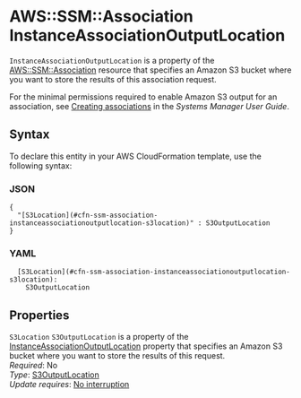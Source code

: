 # AWS::SSM::Association InstanceAssociationOutputLocation<a name="aws-properties-ssm-association-instanceassociationoutputlocation"></a>

 `InstanceAssociationOutputLocation` is a property of the [AWS::SSM::Association](https://docs.aws.amazon.com/AWSCloudFormation/latest/UserGuide/aws-resource-ssm-association.html) resource that specifies an Amazon S3 bucket where you want to store the results of this association request\.

For the minimal permissions required to enable Amazon S3 output for an association, see [Creating associations](https://docs.aws.amazon.com/systems-manager/latest/userguide/sysman-state-assoc.html) in the *Systems Manager User Guide*\. 

## Syntax<a name="aws-properties-ssm-association-instanceassociationoutputlocation-syntax"></a>

To declare this entity in your AWS CloudFormation template, use the following syntax:

### JSON<a name="aws-properties-ssm-association-instanceassociationoutputlocation-syntax.json"></a>

```
{
  "[S3Location](#cfn-ssm-association-instanceassociationoutputlocation-s3location)" : S3OutputLocation
}
```

### YAML<a name="aws-properties-ssm-association-instanceassociationoutputlocation-syntax.yaml"></a>

```
  [S3Location](#cfn-ssm-association-instanceassociationoutputlocation-s3location): 
    S3OutputLocation
```

## Properties<a name="aws-properties-ssm-association-instanceassociationoutputlocation-properties"></a>

`S3Location`  <a name="cfn-ssm-association-instanceassociationoutputlocation-s3location"></a>
 `S3OutputLocation` is a property of the [InstanceAssociationOutputLocation](https://docs.aws.amazon.com/AWSCloudFormation/latest/UserGuide/aws-properties-ssm-association-instanceassociationoutputlocation.html) property that specifies an Amazon S3 bucket where you want to store the results of this request\.   
*Required*: No  
*Type*: [S3OutputLocation](aws-properties-ssm-association-s3outputlocation.md)  
*Update requires*: [No interruption](https://docs.aws.amazon.com/AWSCloudFormation/latest/UserGuide/using-cfn-updating-stacks-update-behaviors.html#update-no-interrupt)